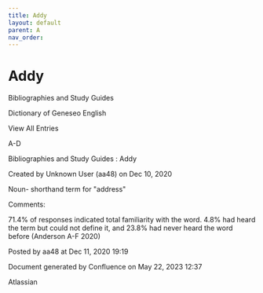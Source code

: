 ```yaml
---
title: Addy
layout: default
parent: A
nav_order:
---
```


# Addy

Bibliographies and Study Guides

Dictionary of Geneseo English

View All Entries

A-D

Bibliographies and Study Guides : Addy

Created by  Unknown User (aa48) on Dec 10, 2020

Noun- shorthand term for &quot;address&quot;

Comments:

71.4% of responses indicated total familiarity with the word. 4.8% had heard the term but could not define it, and 23.8% had never heard the word before (Anderson A-F 2020)

Posted by aa48 at Dec 11, 2020 19:19

Document generated by Confluence on May 22, 2023 12:37

Atlassian
